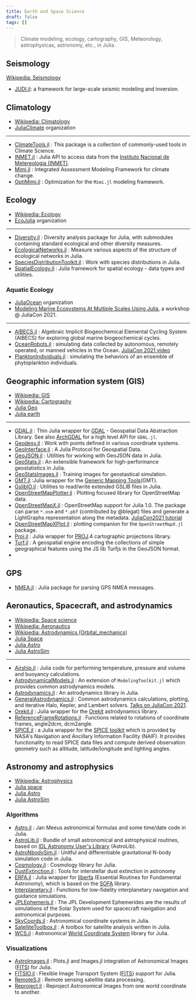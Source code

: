 ```yaml
---
title: Earth and Space Science
draft: false
tags: []
---
```


> Climate modeling, ecology, cartography, GIS, Meteorology, astrophysicas, astronomy, etc., in Julia.

## Seismology

[Wikipedia: Seismology](https://en.wikipedia.org/wiki/Seismology)

- [JUDI.jl](https://github.com/slimgroup/JUDI.jl): a framework for large-scale seismic modeling and inversion.

## Climatology

- [Wikipedia: Climatology](https://en.wikipedia.org/wiki/Category:Climatology)
- [JuliaClimate](https://github.com/JuliaClimate) organization

---

- [ClimateTools.jl](https://github.com/JuliaClimate/ClimateTools.jl) : This package is a collection of commonly-used tools in Climate Science.
- [INMET.jl](https://github.com/JuliaClimate/INMET.jl) : Julia API to access data from the [Instituto Nacional de Metereologia (INMET)](https://portal.inmet.gov.br/).
- [Mimi.jl](https://github.com/mimiframework/Mimi.jl) : Integrated Assessment Modeling Framework for climate change.
- [OptiMimi.jl](https://github.com/jrising/OptiMimi.jl) : Optimization for the `Mimi.jl` modeling framework.

## Ecology

- [Wikipedia: Ecology](https://en.wikipedia.org/wiki/Category:Ecology)
- [EcoJulia](https://github.com/EcoJulia) organization

---

- [Diversity.jl](https://github.com/EcoJulia/Diversity.jl) : Diversity analysis package for Julia, with submodules containing standard ecological and other diversity measures.
- [EcologicalNetworks.jl](https://github.com/EcoJulia/EcologicalNetworks.jl) : Measure various aspects of the structure of ecological networks in Julia.
- [SpeciesDistributionToolkit.jl](https://github.com/PoisotLab/SpeciesDistributionToolkit.jl) : Work with species distributions in Julia.
- [SpatialEcology.jl](https://github.com/EcoJulia/SpatialEcology.jl) : Julia framework for spatial ecology - data types and utilities.

### Aquatic Ecology

- [JuliaOcean](https://github.com/JuliaOcean) organization
- [Modeling Marine Ecosystems At Multiple Scales Using Julia](https://youtu.be/UCIRrXz2ZS0), a workshop @ JuliaCon 2021.

---

- [AIBECS.jl](https://github.com/JuliaOcean/AIBECS.jl) : Algebraic Implicit Biogeochemical Elemental Cycling System (AIBECS) for exploring global marine biogeochemical cycles.
- [OceanRobots.jl](https://github.com/gaelforget/OceanRobots.jl) : simulating data collected by autonomous, remotely operated, or manned vehicles in the Ocean. [JuliaCon 2021 video](https://youtu.be/oC-rikXfVo8)
- [PlanktonIndividuals.jl](https://github.com/JuliaOcean/PlanktonIndividuals.jl) : simulating the behaviors of an ensemble of phytoplankton individuals.

## Geographic information system (GIS)

- [Wikipedia: GIS](https://en.wikipedia.org/wiki/Geographic_information_system)
- [Wikipedia: Cartography](https://en.wikipedia.org/wiki/Category:Cartography)
- [Julia Geo](https://github.com/JuliaGeo)
- [Julia earth](https://github.com/JuliaEarth)

---

- [GDAL.jl](https://github.com/JuliaGeo/GDAL.jl) : Thin Julia wrapper for [GDAL](https://gdal.org/) - Geospatial Data Abstraction Library. See also [ArchGDAL](https://github.com/yeesian/ArchGDAL.jl) for a high level API for `GDAL.jl`.
- [Geodesy.jl](https://github.com/JuliaGeo/Geodesy.jl) : Work with points defined in various coordinate systems.
- [GeoInterface.jl](https://github.com/JuliaGeo/GeoInterface.jl) : A Julia Protocol for Geospatial Data.
- [GeoJSON.jl](https://github.com/JuliaGeo/GeoJSON.jl) : Utilities for working with GeoJSON data in Julia.
- [GeoStats.jl](https://github.com/JuliaEarth/GeoStats.j) : An extensible framework for high-performance geostatistics in Julia.
- [GeoStatsImages.jl](https://github.com/JuliaEarth/GeoStatsImages.jl) : Training images for geostastical simulation.
- [GMT.jl](https://github.com/GenericMappingTools/GMT.jl) :Julia wrapper for the [Generic Mapping Tools](https://github.com/GenericMappingTools/gmt)(GMT).
- [GslibIO.jl](https://github.com/JuliaEarth/GslibIO.jl) : Utilities to read/write extended GSLIB files in Julia.
- [OpenStreetMapPlotter.jl](https://github.com/juliusgeo/OpenStreetMapPlotter.jl) : Plotting focused library for OpenStreetMap data.
- [OpenStreetMapX.jl](https://github.com/pszufe/OpenStreetMapX.jl) : OpenStreetMap support for Julia 1.0. The package can parse `*.osm` and `*.pbf` (contributed by @blegat) files and generate a LightGraphs representation along the metadata. [JuliaCon2021 tutorial](https://pszufe.github.io/OpenStreetMapX_Tutorial/JuliaCon2021/)
- [OpenStreetMapXPlot.jl](https://github.com/pszufe/OpenStreetMapXPlot.jl) : plotting companion for the `OpenStreetMapX.jl` package.
- [Proj.jl](https://github.com/JuliaGeo/Proj.jl) : Julia wrapper for [PROJ](https://proj.org/).4 cartographic projections library.
- [Turf.jl](https://github.com/philoez98/Turf.jl) : A geospatial engine encoding the collections of simple geographical features using the JS lib Turfjs in the GeoJSON format.
-
## GPS

- [NMEA.jl](https://github.com/RobBlackwell/NMEA.jl) : Julia package for parsing GPS NMEA messages.

## Aeronautics, Spacecraft, and astrodynamics

- [Wikipedia: Space science](https://en.wikipedia.org/wiki/Outline_of_space_science)
- [Wikipedia: Aeronautics](https://en.wikipedia.org/wiki/Aeronautics)
- [Wikipedia: Astrodynamics (Orbital_mechanics)](https://en.wikipedia.org/wiki/Orbital_mechanics)
- [Julia Space](https://github.com/JuliaSpace)
- [Julia Astro](https://github.com/juliaastro)
- [Julia AstroSim](https://github.com/JuliaAstroSim)

---

- [Airship.jl](https://github.com/ordovician/Airship.jl) : Julia code for performing temperature, pressure and volume and buoyancy calculations.
- [AstrodynamicalModels.jl](https://github.com/cadojo/AstrodynamicalModels.jl) : An extension of `ModelingToolkit.jl` which provides common astrodynamics models.
- [Astrodynamics.jl](https://github.com/JuliaSpace/Astrodynamics.jl) : An astrodynamics library in Julia.
- [GeneralAstrodynamics.jl](https://github.com/cadojo/GeneralAstrodynamics.jl) : Common astrodynamics calculations, plotting, and iterative Halo, Kepler, and Lambert solvers. [Talks on JuliaCon 2021](https://www.youtube.com/watch?v=WnvKaUsGv8w).
- [Orekit.jl](https://github.com/JuliaSpace/Orekit.jl) : Julia wrapper for the [Orekit](https://www.orekit.org) astrodynamics library.
- [ReferenceFrameRotations.jl](https://github.com/JuliaSpace/ReferenceFrameRotations.jl) : Functions related to rotations of coordinate frames, angle2dcm, dcm2angle.
- [SPICE.jl](https://github.com/JuliaAstro/SPICE.jl) : a Julia wrapper for the [SPICE toolkit](https://naif.jpl.nasa.gov/naif/index.html) which is provided by NASA's Navigation and Ancillary Information Facility (NAIF). It provides functionality to read SPICE data files and compute derived observation geometry such as altitude, latitude/longitude and lighting angles.

## Astronomy and astrophysics

- [Wikipedia: Astrophysics](https://en.wikipedia.org/wiki/Astrophysics)
- [Julia space](https://github.com/JuliaSpace)
- [Julia Astro](https://github.com/juliaastro)
- [Julia AstroSim](https://github.com/JuliaAstroSim)

### Algorithms

- [Astro.jl](https://github.com/cormullion/Astro.jl) : Jan Meeus astronomical formulas and some time/date code in Julia.
- [AstroLib.jl](https://github.com/JuliaAstro/AstroLib.jl) : Bundle of small astronomical and astrophysical routines, based on [IDL Astronomy User's Library](http://idlastro.gsfc.nasa.gov/homepage.html) (AstroLib).
- [AstroNbodySim.jl](https://github.com/JuliaAstroSim/AstroNbodySim.jl) : Unitful and differentiable gravitational N-body simulation code in Julia.
- [Cosmology.jl](https://github.com/JuliaAstro/Cosmology.jl) : Cosmology library for Julia.
- [DustExtinction.jl](https://github.com/JuliaAstro/DustExtinction.jl) : Tools for interstellar dust extinction in astronomy
- [ERFA.jl](https://github.com/JuliaAstro/ERFA.jl) : Julia wrapper for [liberfa](https://github.com/liberfa/erfa) (Essential Routines for Fundamental Astronomy), which is based on the [SOFA](http://www.iausofa.org) library.
- [Interplanetary.jl](https://github.com/crbinz/Interplanetary.jl) : Functions for low-fidelity interplanetary navigation and guidance simulations.
- [JPLEphemeris.jl](https://github.com/JuliaAstro/JPLEphemeris.jl) : The JPL Development Ephemerides are the results of simulations of the Solar System used for spacecraft navigation and astronomical purposes.
- [SkyCoords.jl](https://github.com/JuliaAstro/SkyCoords.jl) : Astronomical coordinate systems in Julia.
- [SatelliteToolbox.jl](https://github.com/JuliaSpace/SatelliteToolbox.jl) : A toolbox for satellite analysis written in Julia.
- [WCS.jl](https://github.com/JuliaAstro/WCS.jl) : Astronomical [World Coordinate System](https://www.atnf.csiro.au/people/mcalabre/WCS/) library for Julia.

### Visualizations

- [AstroImages.jl](https://github.com/JuliaAstro/AstroImages.jl) : Plots.jl and Images.jl integration of Astronomical Images ([FITS][]) for Julia.
- [FITSIO.jl](https://github.com/JuliaAstro/FITSIO.jl) : Flexible Image Transport System ([FITS][]) support for Julia.
- [RemoteS.jl](https://github.com/GenericMappingTools/RemoteS.jl) : Remote sensing satellite data processing.
- [Reproject.jl](https://github.com/JuliaAstro/Reproject.jl) : Reproject Astronomical Images from one world coordinate to another.

[FITS]: https://en.wikipedia.org/wiki/FITS
